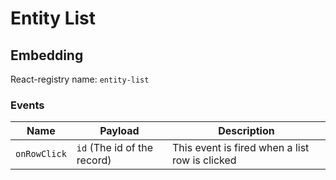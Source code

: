 # Entity List

## Embedding

React-registry name: `entity-list`

### Events

| Name          | Payload                       | Description
|---------------|-------------------------------|-------------
| `onRowClick`  | `id` (The id of the record)   | This event is fired when a list row is clicked
